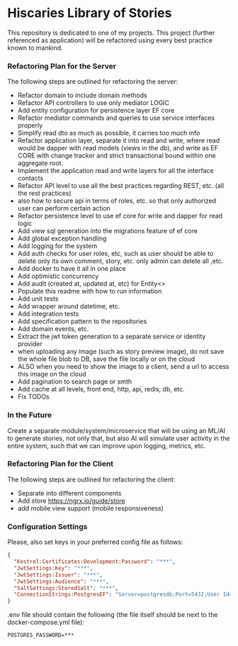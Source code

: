 # Hiscaries Library of Stories
This repository is dedicated to one of my projects. This project (further referenced as application) will be refactored using every best practice known to mankind.

### Refactoring Plan for the Server
The following steps are outlined for refactoring the server:

* Refactor domain to include domain methods
* Refactor API controllers to use only mediator LOGIC
* Add entity configuration for persistence layer EF core
* Refactor mediator commands and queries to use service interfaces properly
* Simplify read dto as much as possible, it carries too much info
* Refactor application layer, separate it into read and write, where read would be dapper with read models (views in the db), and write as EF CORE with change tracker and strict transactional bound within one aggregate root.
* Implement the application read and write layers for all the interface contacts
* Refactor API level to use all the best practices regarding REST, etc. (all the rest practices)
* also how to secure api in terms of roles, etc. so that only authorized user can perform certain action
* Refactor persistence level to use ef core for write and dapper for read logic
* Add view sql generation into the migrations feature of ef core
* Add global exception handling
* Add logging for the system
* Add auth checks for user roles, etc, such as user should be able to delete only its own comment, story, etc. only admin can delete all ,etc.
* Add docker to have it all in one place
* Add optimistic concurrency
* Add audit (created at, updated at, etc) for Entity<>
* Populate this readme with how to run information
* Add unit tests
* Add wrapper around datetime, etc.
* Add integration tests
* Add specification pattern to the repositories
* Add domain events, etc.
* Extract the jwt token generation to a separate service or identity provider
* when uploading any image (such as story preview image), do not save the whole file blob to DB, save the file locally or on the cloud
* ALSO when you need to show the image to a client, send a url to access this image on the cloud
* Add pagination to search page or smth
* Add cache at all levels, front end, http, api, redis, db, etc.
* Fix TODOs

### In the Future
Create a separate module/system/microservice that will be using an ML/AI to generate stories, not only that, but also
AI will simulate user activity in the entire system, such that we can improve upon logging, metrics, etc.

### Refactoring Plan for the Client
The following steps are outlined for refactoring the client:

* Separate into different components
* Add store https://ngrx.io/guide/store
* add mobile view support (mobile responsiveness)

### Configuration Settings
Please, also set keys in your preferred config file as follows:
```json
{
  "Kestrel:Certificates:Development:Password": "***",
  "JwtSettings:Key": "***",
  "JwtSettings:Issuer": "***",
  "JwtSettings:Audience": "***",
  "SaltSettings:StoredSalt": "***",
  "ConnectionStrings:PostgresEF": "Server=postgresdb;Port=5432;User Id=postgres;Password=***;Database=hiscarydbef;Include Error Detail=true;"
}
```
.env file should contain the following (the file itself should be next to the docker-compose.yml file):
```
POSTGRES_PASSWORD=***
```
